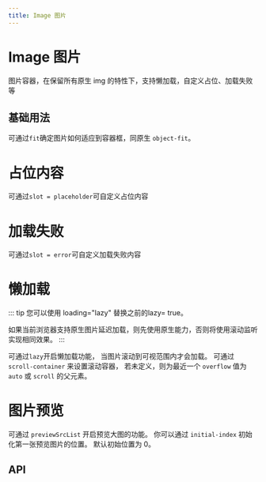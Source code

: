 ```yaml
---
title: Image 图片
---
```


# Image 图片

图片容器，在保留所有原生 img 的特性下，支持懒加载，自定义占位、加载失败等

## 基础用法

可通过`fit`确定图片如何适应到容器框，同原生 `object-fit`。

<demo path="./def.vue" />

# 占位内容

可通过`slot = placeholder`可自定义占位内容

<demo path="./placeholderImage.vue" />

# 加载失败

可通过`slot = error`可自定义加载失败内容

<demo path="./errorImage.vue" />

# 懒加载

::: tip
您可以使用 loading="lazy" 替换之前的lazy= true。

如果当前浏览器支持原生图片延迟加载，则先使用原生能力，否则将使用滚动监听实现相同效果。
:::

可通过`lazy`开启懒加载功能， 当图片滚动到可视范围内才会加载。 可通过 `scroll-container` 来设置滚动容器， 若未定义，则为最近一个 `overflow` 值为 `auto` 或 `scroll` 的父元素。

<demo path="./lazyImage.vue" />

# 图片预览

可通过 `previewSrcList` 开启预览大图的功能。 你可以通过 `initial-index` 初始化第一张预览图片的位置。 默认初始位置为 0。

<demo path="./previewImage.vue" />

## API

<API src="./imageBox.json" lang="zh"></API>

<API src="./imageViewer.json" lang="zh"></API>